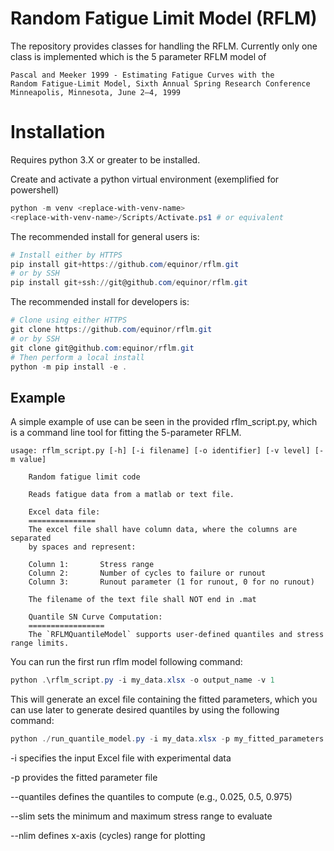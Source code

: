 # Random Fatigue Limit Model (RFLM)

The repository provides classes for handling the RFLM. Currently only one class is implemented which is the 5 parameter RFLM model of 
    
    Pascal and Meeker 1999 - Estimating Fatigue Curves with the
    Random Fatigue-Limit Model, Sixth Annual Spring Research Conference
    Minneapolis, Minnesota, June 2–4, 1999

# Installation

Requires python 3.X or greater to be installed.


Create and activate a python virtual environment (exemplified for powershell)

```powershell
python -m venv <replace-with-venv-name>
<replace-with-venv-name>/Scripts/Activate.ps1 # or equivalent
```

The recommended install for general users is:

```powershell
# Install either by HTTPS
pip install git+https://github.com/equinor/rflm.git
# or by SSH
pip install git+ssh://git@github.com/equinor/rflm.git
```

The recommended install for developers is:

```powershell
# Clone using either HTTPS
git clone https://github.com/equinor/rflm.git
# or by SSH
git clone git@github.com:equinor/rflm.git
# Then perform a local install
python -m pip install -e .
```

## Example

A simple example of use can be seen in the provided rflm_script.py, which is a command line tool for fitting the 5-parameter RFLM. 

```unix
usage: rflm_script.py [-h] [-i filename] [-o identifier] [-v level] [-m value]

    Random fatigue limit code

    Reads fatigue data from a matlab or text file.

    Excel data file:
    ===============
    The excel file shall have column data, where the columns are separated
    by spaces and represent:

    Column 1:       Stress range
    Column 2:       Number of cycles to failure or runout
    Column 3:       Runout parameter (1 for runout, 0 for no runout)

    The filename of the text file shall NOT end in .mat

    Quantile SN Curve Computation:
    =================
    The `RFLMQuantileModel` supports user-defined quantiles and stress range limits.
```

You can run the first run rflm model following command:

```powershell
python .\rflm_script.py -i my_data.xlsx -o output_name -v 1
```
This will generate an excel file containing the fitted parameters, which you can use later to generate desired quantiles by using the following command:
```powershell
python ./run_quantile_model.py -i my_data.xlsx -p my_fitted_parameters.xlsx --quantiles 0.025 0.5 0.99 --slim 40 450 --nlim 1e4 1e7
```

-i specifies the input Excel file with experimental data

-p provides the fitted parameter file

--quantiles defines the quantiles to compute (e.g., 0.025, 0.5, 0.975)

--slim sets the minimum and maximum stress range to evaluate

--nlim defines x-axis (cycles) range for plotting